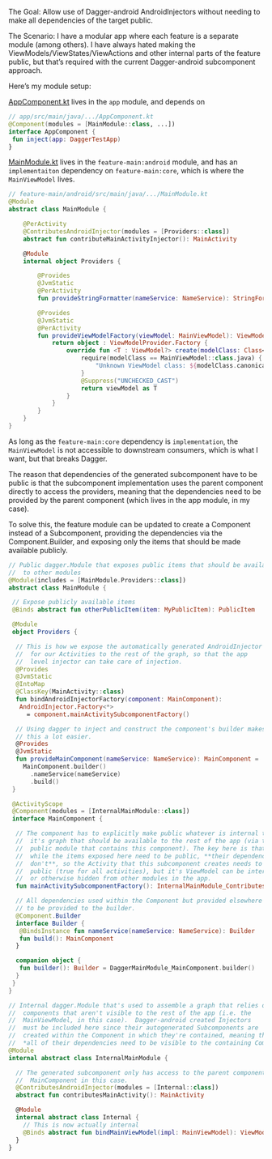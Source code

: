 The Goal: Allow use of Dagger-android AndroidInjectors without needing to make all dependencies of the target public.

The Scenario: I have a modular app where each feature is a separate module (among others).  I have always hated making the ViewModels/ViewStates/ViewActions and other internal parts of the feature public, but that’s required with the current Dagger-android subcomponent approach.

Here’s my module setup:

[AppComponent.kt](app/src/main/java/com/ryanharter/daggertest/AppComponent.kt) lives in the `app` module, and depends on

```kotlin
// app/src/main/java/.../AppComponent.kt
@Component(modules = [MainModule::class, ...])
interface AppComponent {
 fun inject(app: DaggerTestApp)
}
```

[MainModule.kt](feature-main/android/src/main/java/com/ryanharter/daggertest/feature/main/MainModule.kt) lives in the `feature-main:android` module, and has an `implementaiton` dependency on `feature-main:core`, which is where the `MainViewModel` lives.

```kotlin
// feature-main/android/src/main/java/.../MainModule.kt
@Module
abstract class MainModule {

    @PerActivity
    @ContributesAndroidInjector(modules = [Providers::class])
    abstract fun contributeMainActivityInjector(): MainActivity

    @Module
    internal object Providers {

        @Provides
        @JvmStatic
        @PerActivity
        fun provideStringFormatter(nameService: NameService): StringFormatter = StringFormatter(nameService, 4)

        @Provides
        @JvmStatic
        @PerActivity
        fun provideViewModelFactory(viewModel: MainViewModel): ViewModelProvider.Factory {
            return object : ViewModelProvider.Factory {
                override fun <T : ViewModel?> create(modelClass: Class<T>): T {
                    require(modelClass == MainViewModel::class.java) {
                        "Unknown ViewModel class: ${modelClass.canonicalName}"
                    }
                    @Suppress("UNCHECKED_CAST")
                    return viewModel as T
                }
            }
        }
    }
}
```

As long as the `feature-main:core` dependency is `implementation`, the `MainViewModel` is not accessible to downstream consumers, which is what I want, but that breaks Dagger.

The reason that dependencies of the generated subcomponent have to be public is that the subcomponent implementation uses the parent component directly to access the providers, meaning that the dependencies need to be provided by the parent component (which lives in the app module, in my case).

To solve this, the feature module can be updated to create a Component instead of a Subcomponent, providing the dependencies via the Component.Builder, and exposing only the items that should be made available publicly.

```kotlin
// Public dagger.Module that exposes public items that should be available
//  to other modules
@Module(includes = [MainModule.Providers::class])
abstract class MainModule {

 // Expose publicly available items
 @Binds abstract fun otherPublicItem(item: MyPublicItem): PublicItem

 @Module
 object Providers {

  // This is how we expose the automatically generated AndroidInjector
  //  for our Activities to the rest of the graph, so that the app
  //  level injector can take care of injection.
  @Provides
  @JvmStatic
  @IntoMap
  @ClassKey(MainActivity::class)
  fun bindAndroidInjectorFactory(component: MainComponent):
   AndroidInjector.Factory<*>
   	 = component.mainActivitySubcomponentFactory()

  // Using dagger to inject and construct the component's builder makes
  // this a lot easier.
  @Provides
  @JvmStatic
  fun provideMainComponent(nameService: NameService): MainComponent =
    MainComponent.builder()
      .nameService(nameService)
      .build()
 }

 @ActivityScope
 @Component(modules = [InternalMainModule::class])
 interface MainComponent {

  // The component has to explicitly make public whatever is internal to
  //  it's graph that should be available to the rest of the app (via the
  //  public module that contains this component). The key here is that,
  //  while the items exposed here need to be public, **their dependencies
  //  don't**, so the Activity that this subcomponent creates needs to be
  //  public (true for all activities), but it's ViewModel can be internal
  //  or otherwise hidden from other modules in the app.
  fun mainActivitySubcomponentFactory(): InternalMainModule_ContributesMainActivity.MainActivitySubcomponent.Factory

  // All dependencies used within the Component but provided elsewhere need
  // to be provided to the builder.
  @Component.Builder
  interface Builder {
   @BindsInstance fun nameService(nameService: NameService): Builder
   fun build(): MainComponent
  }

  companion object {
   fun builder(): Builder = DaggerMainModule_MainComponent.builder()
  }
 }
}

// Internal dagger.Module that's used to assemble a graph that relies on
//  components that aren't visible to the rest of the app (i.e. the
//  MainViewModel, in this case).  Dagger-android created Injectors
//  must be included here since their autogenerated Subcomponents are
//  created within the Component in which they're contained, meaning that
//  *all of their dependencies need to be visible to the containing Component*.
@Module
internal abstract class InternalMainModule {

  // The generated subcomponent only has access to the parent component,
  //  MainComponent in this case.
  @ContributesAndroidInjector(modules = [Internal::class])
  abstract fun contributesMainActivity(): MainActivity

  @Module
  internal abstract class Internal {
    // This is now actually internal
    @Binds abstract fun bindMainViewModel(impl: MainViewModel): ViewModel
  }
}
```
